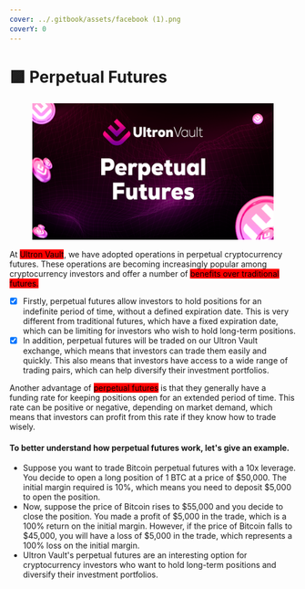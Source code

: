 ```yaml
---
cover: ../.gitbook/assets/facebook (1).png
coverY: 0
---
```


# 🟪 Perpetual Futures

<figure><img src="../.gitbook/assets/10 (1).png" alt=""><figcaption></figcaption></figure>

At <mark style="background-color:red;">Ultron Vault</mark>, we have adopted operations in perpetual cryptocurrency futures. These operations are becoming increasingly popular among cryptocurrency investors and offer a number of <mark style="background-color:red;">benefits over traditional futures.</mark>

* [x] Firstly, perpetual futures allow investors to hold positions for an indefinite period of time, without a defined expiration date. This is very different from traditional futures, which have a fixed expiration date, which can be limiting for investors who wish to hold long-term positions.
* [x] In addition, perpetual futures will be traded on our Ultron Vault exchange, which means that investors can trade them easily and quickly. This also means that investors have access to a wide range of trading pairs, which can help diversify their investment portfolios.

Another advantage of <mark style="background-color:red;">perpetual futures</mark> is that they generally have a funding rate for keeping positions open for an extended period of time. This rate can be positive or negative, depending on market demand, which means that investors can profit from this rate if they know how to trade wisely.

#### To better understand how perpetual futures work, let's give an example.

* Suppose you want to trade Bitcoin perpetual futures with a 10x leverage. You decide to open a long position of 1 BTC at a price of $50,000. The initial margin required is 10%, which means you need to deposit $5,000 to open the position.
* Now, suppose the price of Bitcoin rises to $55,000 and you decide to close the position. You made a profit of $5,000 in the trade, which is a 100% return on the initial margin. However, if the price of Bitcoin falls to $45,000, you will have a loss of $5,000 in the trade, which represents a 100% loss on the initial margin.
* Ultron Vault's perpetual futures are an interesting option for cryptocurrency investors who want to hold long-term positions and diversify their investment portfolios.

<figure><img src="../.gitbook/assets/Captura de Tela 2023-04-16 às 11.36.14.png" alt=""><figcaption></figcaption></figure>

<figure><img src="../.gitbook/assets/Captura de Tela 2023-04-16 às 11.37.03.png" alt=""><figcaption></figcaption></figure>
